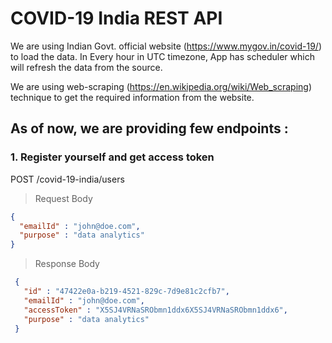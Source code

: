 # COVID-19 India REST API

We are using Indian Govt. official website (https://www.mygov.in/covid-19/) to load the data. In Every hour in
UTC timezone, App has scheduler which will refresh the data from the source.

We are using web-scraping (https://en.wikipedia.org/wiki/Web_scraping) technique to get the required information
from the website.

## As of now, we are providing few endpoints :

### 1. Register yourself and get access token

POST /covid-19-india/users 

> Request Body
```json
{
  "emailId" : "john@doe.com",
  "purpose" : "data analytics"
}
```  

> Response Body
```json
 {
   "id" : "47422e0a-b219-4521-829c-7d9e81c2cfb7",
   "emailId" : "john@doe.com",
   "accessToken" : "X5SJ4VRNaSRObmn1ddx6X5SJ4VRNaSRObmn1ddx6",
   "purpose" : "data analytics"
 }
 ```